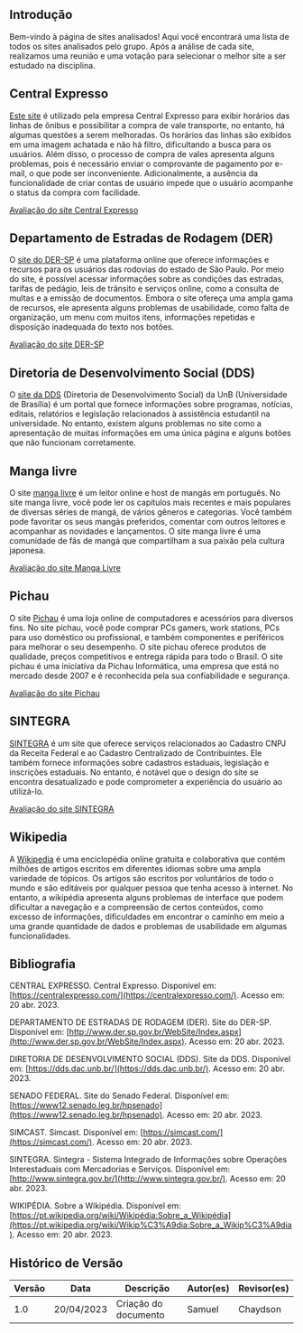 ## Introdução

Bem-vindo à página de sites analisados! Aqui você encontrará uma lista de todos os sites analisados pelo grupo. Após a análise de cada site, realizamos uma reunião e uma votação para selecionar o melhor site a ser estudado na disciplina.

## Central Expresso

[Este site](https://centralexpresso.com/ "Link para o site da Central Expresso") é utilizado pela empresa Central Expresso para exibir horários das linhas de ônibus e possibilitar a compra de vale transporte, no entanto, há algumas questões a serem melhoradas. Os horários das linhas são exibidos em uma imagem achatada e não há filtro, dificultando a busca para os usuários. Além disso, o processo de compra de vales apresenta alguns problemas, pois é necessário enviar o comprovante de pagamento por e-mail, o que pode ser inconveniente. Adicionalmente, a ausência da funcionalidade de criar contas de usuário impede que o usuário acompanhe o status da compra com facilidade.

[Avaliação do site Central Expresso](../pdfs/avaliacaoexpresso.pdf)

## Departamento de Estradas de Rodagem (DER)

O [site do DER-SP](http://www.der.sp.gov.br/WebSite/Index.aspx "Link para o site do DER-SP") é uma plataforma online que oferece informações e recursos para os usuários das rodovias do estado de São Paulo. Por meio do site, é possível acessar informações sobre as condições das estradas, tarifas de pedágio, leis de trânsito e serviços online, como a consulta de multas e a emissão de documentos. Embora o site ofereça uma ampla gama de recursos, ele apresenta alguns problemas de usabilidade, como falta de organização, um menu com muitos itens, informações repetidas e disposição inadequada do texto nos botões.


[Avaliação do site DER-SP](../pdfs/avaliacaodersp.pdf)

## Diretoria de Desenvolvimento Social (DDS)

O [site da DDS](https://dds.dac.unb.br/ "Link para o site da DDS") (Diretoria de Desenvolvimento Social) da UnB (Universidade de Brasília) é um portal que fornece informações sobre programas, notícias, editais, relatórios e legislação relacionados à assistência estudantil na universidade. No entanto, existem alguns problemas no site como a apresentação de muitas informações em uma única página e alguns botões que não funcionam corretamente.

## Manga livre

O site [manga livre](https://mangalivre.net/) é um leitor online e host de mangás em português. No site manga livre, você pode ler os capítulos mais recentes e mais populares de diversas séries de mangá, de vários gêneros e categorias. Você também pode favoritar os seus mangás preferidos, comentar com outros leitores e acompanhar as novidades e lançamentos. O site manga livre é uma comunidade de fãs de mangá que compartilham a sua paixão pela cultura japonesa.

[Avaliação do site Manga Livre](../pdfs/avaliacaoMangaLivre.pdf)

## Pichau

O site [Pichau](https://www.pichau.com.br/) é uma loja online de computadores e acessórios para diversos fins. No site pichau, você pode comprar PCs gamers, work stations, PCs para uso doméstico ou profissional, e também componentes e periféricos para melhorar o seu desempenho. O site pichau oferece produtos de qualidade, preços competitivos e entrega rápida para todo o Brasil. O site pichau é uma iniciativa da Pichau Informática, uma empresa que está no mercado desde 2007 e é reconhecida pela sua confiabilidade e segurança.

[Avaliação do site Pichau](../pdfs/avaliacaoPichau.pdf)

## SINTEGRA

[SINTEGRA](http://www.sintegra.gov.br/ "Link para o site deo SINTEGRA") é um site que oferece serviços relacionados ao Cadastro CNPJ da Receita Federal e ao Cadastro Centralizado de Contribuintes. Ele também fornece informações sobre cadastros estaduais, legislação e inscrições estaduais. No entanto, é notável que o design do site se encontra desatualizado e pode comprometer a experiência do usuário ao utilizá-lo.

[Avaliação do site SINTEGRA](../pdfs/avaliacaoSintegra.pdf)

## Wikipedia

A [Wikipedia](https://pt.wikipedia.org/wiki/Wikip%C3%A9dia:P%C3%A1gina_principal) é uma enciclopédia online gratuita e colaborativa que contém milhões de artigos escritos em diferentes idiomas sobre uma ampla variedade de tópicos. Os artigos são escritos por voluntários de todo o mundo e são editáveis por qualquer pessoa que tenha acesso à internet. No entanto, a wikipédia apresenta alguns problemas de interface que podem dificultar a navegação e a compreensão de certos conteúdos, como excesso de informações, dificuldades em encontrar o caminho em meio a uma grande quantidade de dados e problemas de usabilidade em algumas funcionalidades.

## Bibliografia

CENTRAL EXPRESSO. Central Expresso. Disponível em: [https://centralexpresso.com/](https://centralexpresso.com/). Acesso em: 20 abr. 2023.

DEPARTAMENTO DE ESTRADAS DE RODAGEM (DER). Site do DER-SP. Disponível em: [http://www.der.sp.gov.br/WebSite/Index.aspx](http://www.der.sp.gov.br/WebSite/Index.aspx). Acesso em: 20 abr. 2023.

DIRETORIA DE DESENVOLVIMENTO SOCIAL (DDS). Site da DDS. Disponível em: [https://dds.dac.unb.br/](https://dds.dac.unb.br/). Acesso em: 20 abr. 2023.

SENADO FEDERAL. Site do Senado Federal. Disponível em: [https://www12.senado.leg.br/hpsenado](https://www12.senado.leg.br/hpsenado). Acesso em: 20 abr. 2023.

SIMCAST. Simcast. Disponível em: [https://simcast.com/](https://simcast.com/). Acesso em: 20 abr. 2023.

SINTEGRA. Sintegra - Sistema Integrado de Informações sobre Operações Interestaduais com Mercadorias e Serviços. Disponível em: [http://www.sintegra.gov.br/](http://www.sintegra.gov.br/). Acesso em: 20 abr. 2023.

WIKIPÉDIA. Sobre a Wikipédia. Disponível em: [https://pt.wikipedia.org/wiki/Wikipédia:Sobre_a_Wikipédia](https://pt.wikipedia.org/wiki/Wikip%C3%A9dia:Sobre_a_Wikip%C3%A9dia). Acesso em: 20 abr. 2023.

## Histórico de Versão

| Versão | Data       | Descrição            | Autor(es) | Revisor(es) |
| ------- | ---------- | ---------------------- | --------- | ----------- |
| 1.0     | 20/04/2023 | Criação do documento | Samuel    | Chaydson    |
